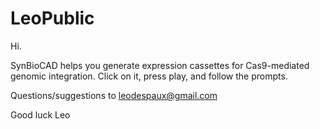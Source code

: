 # LeoPublic
Hi.

SynBioCAD helps you generate expression cassettes for Cas9-mediated genomic integration. Click on it, press play, and follow the prompts.

Questions/suggestions to leodespaux@gmail.com

Good luck
Leo
